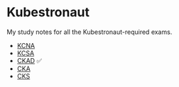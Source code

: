 # Kubestronaut

My study notes for all the Kubestronaut-required exams.

- [KCNA](./KCNA/)
- [KCSA](./KCSA/)
- [CKAD](./CKAD/) ✅
- [CKA](./CKA)
- [CKS](./CKS)